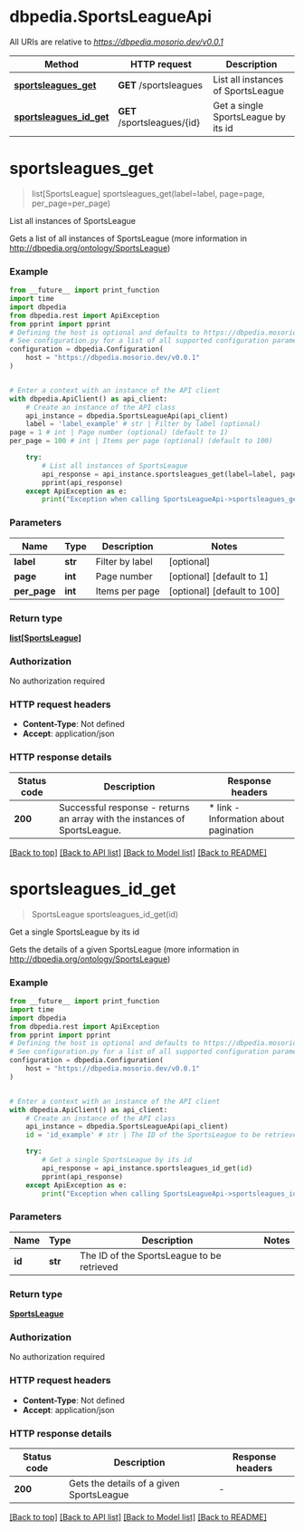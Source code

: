 # dbpedia.SportsLeagueApi

All URIs are relative to *https://dbpedia.mosorio.dev/v0.0.1*

Method | HTTP request | Description
------------- | ------------- | -------------
[**sportsleagues_get**](SportsLeagueApi.md#sportsleagues_get) | **GET** /sportsleagues | List all instances of SportsLeague
[**sportsleagues_id_get**](SportsLeagueApi.md#sportsleagues_id_get) | **GET** /sportsleagues/{id} | Get a single SportsLeague by its id


# **sportsleagues_get**
> list[SportsLeague] sportsleagues_get(label=label, page=page, per_page=per_page)

List all instances of SportsLeague

Gets a list of all instances of SportsLeague (more information in http://dbpedia.org/ontology/SportsLeague)

### Example

```python
from __future__ import print_function
import time
import dbpedia
from dbpedia.rest import ApiException
from pprint import pprint
# Defining the host is optional and defaults to https://dbpedia.mosorio.dev/v0.0.1
# See configuration.py for a list of all supported configuration parameters.
configuration = dbpedia.Configuration(
    host = "https://dbpedia.mosorio.dev/v0.0.1"
)


# Enter a context with an instance of the API client
with dbpedia.ApiClient() as api_client:
    # Create an instance of the API class
    api_instance = dbpedia.SportsLeagueApi(api_client)
    label = 'label_example' # str | Filter by label (optional)
page = 1 # int | Page number (optional) (default to 1)
per_page = 100 # int | Items per page (optional) (default to 100)

    try:
        # List all instances of SportsLeague
        api_response = api_instance.sportsleagues_get(label=label, page=page, per_page=per_page)
        pprint(api_response)
    except ApiException as e:
        print("Exception when calling SportsLeagueApi->sportsleagues_get: %s\n" % e)
```

### Parameters

Name | Type | Description  | Notes
------------- | ------------- | ------------- | -------------
 **label** | **str**| Filter by label | [optional] 
 **page** | **int**| Page number | [optional] [default to 1]
 **per_page** | **int**| Items per page | [optional] [default to 100]

### Return type

[**list[SportsLeague]**](SportsLeague.md)

### Authorization

No authorization required

### HTTP request headers

 - **Content-Type**: Not defined
 - **Accept**: application/json

### HTTP response details
| Status code | Description | Response headers |
|-------------|-------------|------------------|
**200** | Successful response - returns an array with the instances of SportsLeague. |  * link - Information about pagination <br>  |

[[Back to top]](#) [[Back to API list]](../README.md#documentation-for-api-endpoints) [[Back to Model list]](../README.md#documentation-for-models) [[Back to README]](../README.md)

# **sportsleagues_id_get**
> SportsLeague sportsleagues_id_get(id)

Get a single SportsLeague by its id

Gets the details of a given SportsLeague (more information in http://dbpedia.org/ontology/SportsLeague)

### Example

```python
from __future__ import print_function
import time
import dbpedia
from dbpedia.rest import ApiException
from pprint import pprint
# Defining the host is optional and defaults to https://dbpedia.mosorio.dev/v0.0.1
# See configuration.py for a list of all supported configuration parameters.
configuration = dbpedia.Configuration(
    host = "https://dbpedia.mosorio.dev/v0.0.1"
)


# Enter a context with an instance of the API client
with dbpedia.ApiClient() as api_client:
    # Create an instance of the API class
    api_instance = dbpedia.SportsLeagueApi(api_client)
    id = 'id_example' # str | The ID of the SportsLeague to be retrieved

    try:
        # Get a single SportsLeague by its id
        api_response = api_instance.sportsleagues_id_get(id)
        pprint(api_response)
    except ApiException as e:
        print("Exception when calling SportsLeagueApi->sportsleagues_id_get: %s\n" % e)
```

### Parameters

Name | Type | Description  | Notes
------------- | ------------- | ------------- | -------------
 **id** | **str**| The ID of the SportsLeague to be retrieved | 

### Return type

[**SportsLeague**](SportsLeague.md)

### Authorization

No authorization required

### HTTP request headers

 - **Content-Type**: Not defined
 - **Accept**: application/json

### HTTP response details
| Status code | Description | Response headers |
|-------------|-------------|------------------|
**200** | Gets the details of a given SportsLeague |  -  |

[[Back to top]](#) [[Back to API list]](../README.md#documentation-for-api-endpoints) [[Back to Model list]](../README.md#documentation-for-models) [[Back to README]](../README.md)

